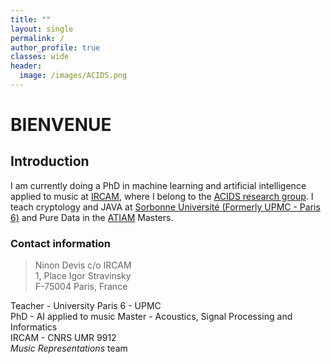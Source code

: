 ```yaml
---
title: ""
layout: single
permalink: /
author_profile: true
classes: wide
header:
  image: /images/ACIDS.png
---
```


# BIENVENUE

## Introduction

I am currently doing a PhD in machine learning and artificial intelligence applied to music at [IRCAM](http://www.ircam.fr), where I belong to the [ACIDS research group](http://acids.ircam.fr). I teach cryptology and JAVA at [Sorbonne Université (Formerly UPMC - Paris 6)](http://www.sorbonne-universite.fr/) and Pure Data in the [ATIAM](http://atiam.ircam.fr) Masters.

### Contact information
> Ninon Devis
> c/o IRCAM  
> 1, Place Igor Stravinsky  
> F-75004 Paris, France  

Teacher - University Paris 6 - UPMC  
PhD - AI applied to music
Master - Acoustics, Signal Processing and Informatics  
IRCAM - CNRS UMR 9912  
*Music Representations* team  
